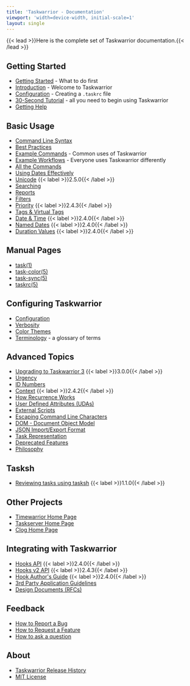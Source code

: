 ```yaml
---
title: 'Taskwarrior - Documentation'
viewport: 'width=device-width, initial-scale=1'
layout: single
---
```


{{< lead >}}Here is the complete set of Taskwarrior documentation.{{< /lead >}}

## Getting Started

- [Getting Started](start/) - What to do first
- [Introduction](introduction/) - Welcome to Taskwarrior
- [Configuration](configuration/) - Creating a `.taskrc` file
- [30-Second Tutorial](30second/) - all you need to begin using Taskwarrior
- [Getting Help](help/)

## Basic Usage

- [Command Line Syntax](syntax/)
- [Best Practices](best-practices/)
- [Example Commands](examples/) - Common uses of Taskwarrior
- [Example Workflows](workflow/) - Everyone uses Taskwarrior differently
- [All the Commands](commands/)
- [Using Dates Effectively](using_dates/)
- [Unicode](unicode/) {{< label >}}2.5.0{{< /label >}}
- [Searching](searching/)
- [Reports](report/)
- [Filters](filter/)
- [Priority](priority/) {{< label >}}2.4.3{{< /label >}}
- [Tags & Virtual Tags](tags/)
- [Date & Time](dates/) {{< label >}}2.4.0{{< /label >}}
- [Named Dates](named_dates/) {{< label >}}2.4.0{{< /label >}}
- [Duration Values](durations/) {{< label >}}2.4.0{{< /label >}}

## Manual Pages

- [task(1)](man/task.1)
- [task-color(5)](man/task-color.5)
- [task-sync(5)](man/task-sync.5)
- [taskrc(5)](man/taskrc.5)

## Configuring Taskwarrior

- [Configuration](configuration/)
- [Verbosity](verbosity/)
- [Color Themes](themes/)
- [Terminology](terminology/) - a glossary of terms

## Advanced Topics

- [Upgrading to Taskwarrior 3](upgrade-3/) {{< label >}}3.0.0{{< /label >}}
- [Urgency](urgency/)
- [ID Numbers](ids/)
- [Context](context/) {{< label >}}2.4.2{{< /label >}}
- [How Recurrence Works](recurrence/)
- [User Defined Attributes (UDAs)](udas/)
- [External Scripts](../tools/)
- [Escaping Command Line Characters](escapes/)
- [DOM - Document Object Model](dom/)
- [JSON Import/Export Format](https://github.com/GothenburgBitFactory/taskwarrior/blob/develop/doc/devel/rfcs/task.md)
- [Task Representation](task/)
- [Deprecated Features](deprecated/)
- [Philosophy](philosophy/)

## Tasksh
- [Reviewing tasks using tasksh](review/) {{< label >}}1.1.0{{< /label >}}

## Other Projects
- [Timewarrior Home Page](https://timewarrior.net)
- [Taskserver Home Page](https://gothenburgbitfactory.org/taskd/)
- [Clog Home Page](https://gothenburgbitfactory.org/clog/)

## Integrating with Taskwarrior
- [Hooks API](hooks/) {{< label >}}2.4.0{{< /label >}}
- [Hooks v2 API](hooks2/) {{< label >}}2.4.3{{< /label >}}
- [Hook Author's Guide](hooks_guide/) {{< label >}}2.4.0{{< /label >}}
- [3rd Party Application Guidelines](3rd-party/)
- [Design Documents (RFCs)](https://github.com/GothenburgBitFactory/taskwarrior/tree/develop/doc/devel/rfcs)

## Feedback
- [How to Report a Bug](bugs/)
- [How to Request a Feature](features/)
- [How to ask a question](http://www.catb.org/esr/faqs/smart-questions)

## About
- [Taskwarrior Release History](history/)
- [MIT License](license/)
